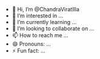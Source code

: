 - 👋 Hi, I’m @ChandraViratIlla
- 👀 I’m interested in ...
- 🌱 I’m currently learning ...
- 💞️ I’m looking to collaborate on ...
- 📫 How to reach me ...
- 😄 Pronouns: ...
- ⚡ Fun fact: ...

<!---
ChandraViratIlla/ChandraViratIlla is a ✨ special ✨ repository because its `README.md` (this file) appears on your GitHub profile.
You can click the Preview link to take a look at your changes.
--->
